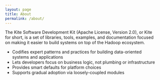 ```yaml
---
layout: page
title: About
permalink: /about/
---
```


The Kite Software Development Kit (Apache License, Version 2.0), or Kite for short, is a set of libraries, tools, examples, and documentation focused on making it easier to build systems on top of the Hadoop ecosystem.

* Codifies expert patterns and practices for building data-oriented systems and applications
* Lets developers focus on business logic, not plumbing or infrastructure
* Provides smart defaults for platform choices
* Supports gradual adoption via loosely-coupled modules

